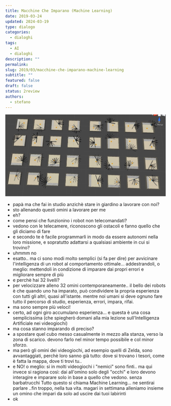 ```yaml
---
title: Macchine Che Imparano (Machine Learning)
date: 2019-03-24
updated: 2024-03-19
type: dialogo
categories:
  - dialoghi
tags:
  - AI
  - dialoghi
description: ""
permalink: 
slug: 2019/03/macchine-che-imparano-machine-learning
subtitle: ""
featured: false
draft: false
status: 2review
authors:
  - stefano
---
```

![](../../../assets/img/post/2019/ai-ml-raycasts-unity.jpg)

- papà ma che fai in studio anzichè stare in giardino a lavorare con noi?
- sto allenando questi omini a lavorare per me
- eh?
- come pensi che funzionino i robot non telecomandati?
- vedono con le telecamere, riconoscono gli ostacoli e fanno quello che gli diciamo di fare
- e secondo te è facile programmarli in modo da essere autonomi nella loro missione, e sopratutto adattarsi a qualsiasi ambiente in cui si trovino?
- uhmmm no
- esatto.. ma ci sono modi molto semplici (si fa per dire) per avvicinare l'intelligenza di un robot al comportamento ottimale... addestrandoli, o meglio: mettendoli in condizione di imparare dai propri errori e migliorare sempre di più
- e perchè hai 32 livelli?
- per velocizzare alleno 32 omini contemporaneamente.. il bello dei robots è che quando uno ha imparato, può condividere la propria esperienza con tutti gli altri, quasi all'istante. mentre noi umani si deve ognuno fare tutto il percorso di studio, esperienza, errori, impara, rifai.
- ma sono sempre più veloci!
- certo, ad ogni giro accumulano esperienza... e questa è una cosa semplicissima (che spiegherò domani alla mia lezione sull'Intelligenza Artificiale nei videogiochi)
- ma cosa stanno imparando di preciso?
- a spostare quel cubo messo casualmente in mezzo alla stanza, verso la zona di scarico. devono farlo nel minor tempo possibile e col minor sforzo.
- ma però gli omini dei videogiochi, ad esempio quelli di Zelda, sono avvantaggiati, perchè loro sanno già tutto: dove si trovano i tesori, come è fatta la mappa, dove ti trovi tu..
- e NO! o meglio: si in molti videogiochi i "nemici" sono finti.. ma qui invece si ragiona così: dai all'omino solo degli "occhi" e loro devono interagire e imparare solo in base a quello che vedono. senza barbatrucchi
Tutto questo si chiama Machine Learning... ne sentirai parlare ..fin troppo, nella tua vita. magari in settimana alleniamo insieme un omino che impari da solo ad uscire dai tuoi labirinti
- ok
